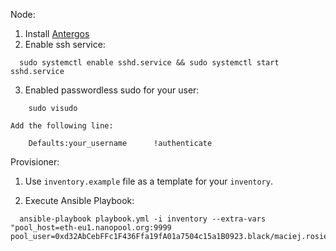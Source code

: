 Node:
1. Install [Antergos](antergos.com)
2. Enable ssh service:
```
  sudo systemctl enable sshd.service && sudo systemctl start sshd.service
```
3. Enabled passwordless sudo for your user:
```
	sudo visudo
```
	Add the following line:
```
	Defaults:your_username      !authenticate
```

Provisioner:
1. Use `inventory.example` file as a template for your `inventory`.

2. Execute Ansible Playbook:
```
  ansible-playbook playbook.yml -i inventory --extra-vars "pool_host=eth-eu1.nanopool.org:9999 pool_user=0xd32AbCebFFc1F436Ffa19fA01a7504c15a1B0923.black/maciej.rosiek@gmail.com"
```


